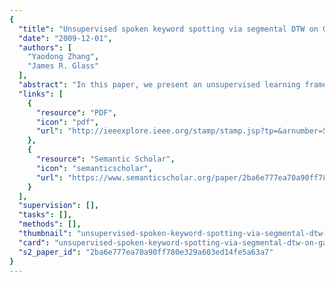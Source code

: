 ```yaml
---
{
  "title": "Unsupervised spoken keyword spotting via segmental DTW on Gaussian posteriorgrams",
  "date": "2009-12-01",
  "authors": [
    "Yaodong Zhang",
    "James R. Glass"
  ],
  "abstract": "In this paper, we present an unsupervised learning framework to address the problem of detecting spoken keywords. Without any transcription information, a Gaussian Mixture Model is trained to label speech frames with a Gaussian posteriorgram. Given one or more spoken examples of a keyword, we use segmental dynamic time warping to compare the Gaussian posteriorgrams between keyword samples and test utterances. The keyword detection result is then obtained by ranking the distortion scores of all the test utterances. We examine the TIMIT corpus as a development set to tune the parameters in our system, and the MIT Lecture corpus for more substantial evaluation. The results demonstrate the viability and effectiveness of our unsupervised learning framework on the keyword spotting task.",
  "links": [
    {
      "resource": "PDF",
      "icon": "pdf",
      "url": "http://ieeexplore.ieee.org/stamp/stamp.jsp?tp=&arnumber=5372931"
    },
    {
      "resource": "Semantic Scholar",
      "icon": "semanticscholar",
      "url": "https://www.semanticscholar.org/paper/2ba6e777ea70a90ff780e329a603ed14fe5a63a7"
    }
  ],
  "supervision": [],
  "tasks": [],
  "methods": [],
  "thumbnail": "unsupervised-spoken-keyword-spotting-via-segmental-dtw-on-gaussian-posteriorgrams-thumb.jpg",
  "card": "unsupervised-spoken-keyword-spotting-via-segmental-dtw-on-gaussian-posteriorgrams-card.jpg",
  "s2_paper_id": "2ba6e777ea70a90ff780e329a603ed14fe5a63a7"
}
---
```


